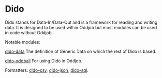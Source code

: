 Dido
====

Dido stands for Data-In/Data-Out and is a  framework for reading and 
writing data. It is designed to be used within Oddjob but most modules can be used in code 
without Oddjob.

Notable modules:

[dido-data](dido-data) The definition of Generic Data on which the rest of Dido is based.

[dido-oddball](dido-oddball) For using Dido in Oddjob.

Formatters: [dido-csv](dido-csv), [dido-json](dido-json), [dido-sql](dido-sql).

